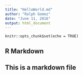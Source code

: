 ```yaml
---
title: "HelloWorld.md"
author: "Ralph Gomez"
date: "June 11, 2016"
output: html_document
---
```


```{r setup, include=FALSE}
knitr::opts_chunk$set(echo = TRUE)
```

## R Markdown

## This is a markdown file
